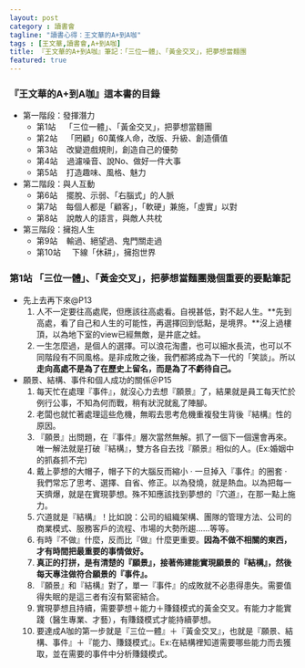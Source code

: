 ```yaml
---
layout: post
category : 讀書會 
tagline: "讀書心得：王文華的A+到A咖"
tags : [王文華,讀書會,A+到A咖]
title: 『王文華的A+到A咖』筆記：「三位一體」、「黃金交叉」，把夢想當麵團
featured: true
---
```

### 『王文華的A+到A咖』這本書的目錄

- 第一階段：發揮潛力
	- 第1站    「三位一體」、「黃金交叉」，把夢想當麵團
	- 第2站    「罔顧」60萬條人命，改版、升級、創造價值
	- 第3站    改變遊戲規則，創造自己的優勢
	- 第4站    過濾噪音、說No、做好一件大事
	- 第5站    打造趣味、風格、魅力
- 第二階段：與人互動
	- 第6站    擺脫、示弱、「右腦式」的人脈
	- 第7站    每個人都是「顧客」，「軟硬」兼施，「虛實」以對
	- 第8站    說敵人的語言，與敵人共枕
- 第三階段：擁抱人生
	- 第9站    輸過、絕望過、鬼門關走過
	- 第10站     下線「休耕」，擁抱世界


### 第1站 「三位一體」、「黃金交叉」，把夢想當麵團幾個重要的要點筆記 
- 先上去再下來@P13
	1. 人不一定要往高處爬，但應該往高處看。自視甚低，對不起人生。**先到高處，看了自己和人生的可能性，再選擇回到低點，是境界。**沒上過樓頂，以為地下室的view已經無敵，是井底之蛙。
	2. 一生怎麼過，是個人的選擇。可以浪花淘盡，也可以細水長流，也可以不同階段有不同風格。是非成敗之後，我們都將成為下一代的「笑談」。所以**走向高處不是為了在歷史上留名，而是為了不虧待自己。**
- 願景、結構、事件和個人成功的關係＠P15
	1. 每天忙在處理『事件』，就沒心力去想『願景』了，結果就是員工每天忙於例行公事，不知為何而戰，稍有狀況就亂了陣腳。  
	2. 老闆也就忙著處理這些危機，無暇去思考危機重複發生背後『結構』性的原因。
	3. 『願景』出問題，在『事件』層次當然無解。抓了一個下一個還會再來。唯一解法就是打破『結構』，雙方各自去找『願景』相似的人。(Ex:婚姻中的抓姦抓不完)  
	4. 戴上夢想的大帽子，帽子下的大腦反而縮小 · 一旦掉入『事件』的圈套 · 我們常忘了思考、選擇、自省、修正。以為發燒，就是熱血。以為把每一天擠爆，就是在實現夢想。殊不知應該找到夢想的『穴道』，在那一點上施力。
	5. 穴道就是『結構』！比如說：公司的組織架構、團隊的管理方法、公司的商業模式、服務客戶的流程、市場的大勢所趨......等等。  
	6. 有時『不做』什麼，反而比『做』什麼更重要。**因為不做不相關的東西，才有時間把最重要的事情做好。**  
	7. **真正的打拼，是有清楚的『願景』，接著佈建能實現願景的『結構』，然後每天專注做符合願景的『事件』。**  
	8. 『願景』和『結構』對了，單一『事件』的成敗就不必患得患失。需要值得失眠的是這三者有沒有緊密結合。  
	9. 實現夢想且持續，需要夢想＋能力＋賺錢模式的黃金交叉。有能力才能實踐（醫生專業、才藝），有賺錢模式才能持續夢想。  
	10. 要達成A咖的第一步就是『三位一體』＋『黃金交叉』，也就是『願景、結構、事件』＋『能力、賺錢模式』。Ex:在結構裡知道需要哪些能力而去獲取，並在需要的事件中分析賺錢模式。

